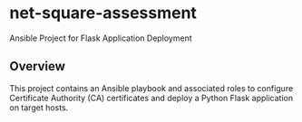 # net-square-assessment
Ansible Project for Flask Application Deployment

## Overview
This project contains an Ansible playbook and associated roles to configure Certificate Authority (CA) certificates and deploy a Python Flask application on target hosts.
